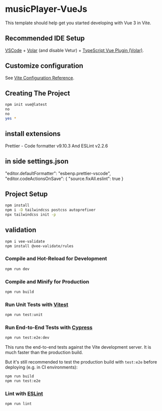 # musicPlayer-VueJs

This template should help get you started developing with Vue 3 in Vite.

## Recommended IDE Setup

[VSCode](https://code.visualstudio.com/) + [Volar](https://marketplace.visualstudio.com/items?itemName=Vue.volar) (and disable Vetur) + [TypeScript Vue Plugin (Volar)](https://marketplace.visualstudio.com/items?itemName=Vue.vscode-typescript-vue-plugin).

## Customize configuration

See [Vite Configuration Reference](https://vitejs.dev/config/).
## Creating The Project 
```sh
npm init vue@latest
no 
no
yes *
```
## install extensions
Prettier - Code formatter v9.10.3 And
ESLint v2.2.6
## in side settings.json
"editor.defaultFormatter": "esbenp.prettier-vscode",
  "editor.codeActionsOnSave": {
    "source.fixAll.eslint": true
  }

## Project Setup

```sh
npm install
npm i -D tailwindcss postcss autoprefixer
npx tailwindcss init -p
```
## validation
```sh
npm i vee-validate
npm install @vee-validate/rules
```
### Compile and Hot-Reload for Development

```sh
npm run dev
```

### Compile and Minify for Production

```sh
npm run build
```

### Run Unit Tests with [Vitest](https://vitest.dev/)

```sh
npm run test:unit
```

### Run End-to-End Tests with [Cypress](https://www.cypress.io/)

```sh
npm run test:e2e:dev
```

This runs the end-to-end tests against the Vite development server.
It is much faster than the production build.

But it's still recommended to test the production build with `test:e2e` before deploying (e.g. in CI environments):

```sh
npm run build
npm run test:e2e
```

### Lint with [ESLint](https://eslint.org/)

```sh
npm run lint
```



